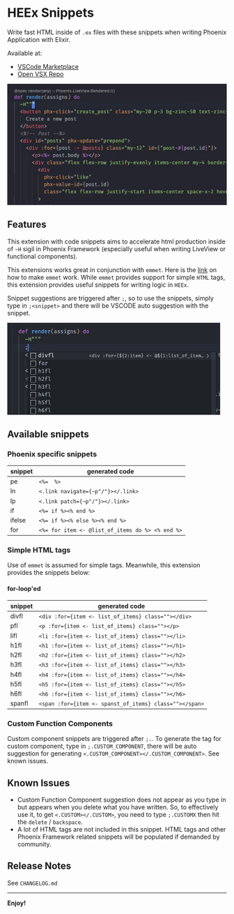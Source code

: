 # HEEx Snippets

Write fast HTML inside of `.ex` files with these snippets when writing Phoenix Application with Elixir.

Available at:

- [VSCode Marketplace](https://marketplace.visualstudio.com/items?itemName=aziz-abdullaev.heex-snippets)
- [Open VSX Repo](https://open-vsx.org/extension/aziz-abdullaev/heex-snippets)

![](https://github.com/azyzz228/heex-snippets/blob/main/assets/demo.gif)

## Features

This extension with code snippets aims to accelerate html production inside of `~H` sigil in Phoenix Framework (especially useful when writing LiveView or functional components).

This extensions works great in conjunction with `emmet`. Here is the [link](https://github.com/elixir-lsp/vscode-elixir-ls/issues/243#issuecomment-1422409957) on how to make `emmet` work. While `emmet` provides support for simple `HTML` tags, this extension provides useful snippets for writing logic in `HEEx`.

Snippet suggestions are triggered after `;`, so to use the snippets, simply type in `;<snippet>` and there will be VSCODE auto suggestion with the snippet.

![](https://github.com/azyzz228/heex-snippets/blob/main/assets/suggestions_after_trigger_character.png)

## Available snippets

### Phoenix specific snippets

| snippet | generated code |
|---|---|
|pe|`<%=  %>`|
|ln|`<.link navigate={~p"/"}></.link>`|
|lp|`<.link patch={~p"/"}></.link>`|
|if|`<%= if %><% end %>`|
|ifelse|`<%= if %><% else %><% end %>`|
|for|`<%= for item <- @list_of_items do %> <% end %>`|

### Simple HTML tags
Use of `emmet` is assumed for simple tags. Meanwhile, this extension provides the snippets below:

#### for-loop'ed

| snippet | generated code |
|---|---|
|divfl|`<div :for={item <- list_of_items} class=""></div>`|
|pfl|`<p :for={item <- list_of_items} class=""></p>`|
|lifl|`<li :for={item <- list_of_items} class=""></li>`|
|h1fl|`<h1 :for={item <- list_of_items} class=""></h1>`|
|h2fl|`<h2 :for={item <- list_of_items} class=""></h2>`|
|h3fl|`<h3 :for={item <- list_of_items} class=""></h3>`|
|h4fl|`<h4 :for={item <- list_of_items} class=""></h4>`|
|h5fl|`<h5 :for={item <- list_of_items} class=""></h5>`|
|h6fl|`<h6 :for={item <- list_of_items} class=""></h6>`|
|spanfl|`<span :for={item <- spanst_of_items} class=""></span>`|

### Custom Function Components
Custom component snippets are triggered after `;.`. To generate the tag for custom component, type in `;.CUSTOM_COMPONENT`, there will be auto suggestion for generating `<.CUSTOM_COMPONENT></.CUSTOM_COMPONENT>`. See known issues.

## Known Issues
- Custom Function Component suggestion does not appear as you type in but appears when you delete what you have written. So, to effectively use it, to get `<.CUSTOM></.CUSTOM>`, you need to type `;.CUSTOMX` then hit the `delete` / `backspace`. 
- A lot of HTML tags are not included in this snippet. HTML tags and other Phoenix Framework related snippets will be populated if demanded by community. 
## Release Notes

See `CHANGELOG.md`

---

**Enjoy!**
